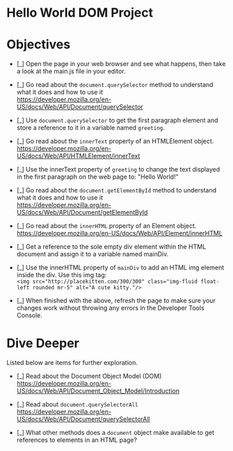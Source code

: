 # Hello World DOM Project

# Objectives

- [_] Open the page in your web browser and see what happens, then take a look at the main.js file in your editor.

- [_] Go read about the `document.querySelector` method to understand what it does and how to use it  
  https://developer.mozilla.org/en-US/docs/Web/API/Document/querySelector

- [_] Use `document.querySelector` to get the first paragraph element and store a reference to it in a variable named `greeting`.

- [_] Go read about the `innerText` property of an HTMLElement object.  
  https://developer.mozilla.org/en-US/docs/Web/API/HTMLElement/innerText

- [_] Use the innerText property of `greeting` to change the text displayed in the first paragraph on the web page to: "Hello World!"

- [_] Go read about the `document.getElementById` method to understand what it does and how to use it  
  https://developer.mozilla.org/en-US/docs/Web/API/Document/getElementById

- [_] Go read about the `innerHTML` property of an Element object.  
  https://developer.mozilla.org/en-US/docs/Web/API/Element/innerHTML

- [_] Get a reference to the sole empty div element within the HTML document and assign it to a variable named mainDiv.

- [_] Use the innerHTML property of `mainDiv` to add an HTML img element inside the div. Use this img tag:  
  `<img src="http://placekitten.com/300/300" class="img-fluid float-left rounded mr-5" alt="A cute kitty."/>`

- [_] When finished with the above, refresh the page to make sure your changes work without throwing any errors in the Developer Tools Console.

# Dive Deeper

Listed below are items for further exploration.

- [_] Read about the Document Object Model (DOM)  
  https://developer.mozilla.org/en-US/docs/Web/API/Document_Object_Model/Introduction

- [_] Read about `document.querySelectorAll`  
  https://developer.mozilla.org/en-US/docs/Web/API/Document/querySelectorAll

- [_] What other methods does a `document` object make available to get references to elements in an HTML page?
